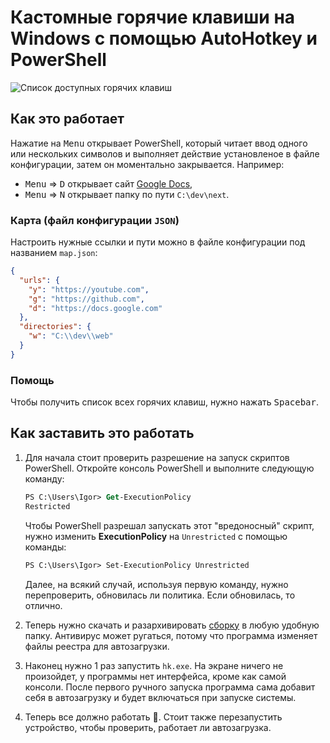 # Кастомные горячие клавиши на Windows с помощью AutoHotkey и PowerShell

![Список доступных горячих клавиш](https://i.imgur.com/qg0UC72.png)

## Как это работает

Нажатие на <kbd>Menu</kbd> открывает PowerShell, который читает ввод одного или нескольких символов и выполняет действие установленое в файле конфигурации, затем он моментально закрывается. Например:

- <kbd>Menu</kbd> => <kbd>D</kbd> открывает сайт [Google Docs](https://docs.google.com),
- <kbd>Menu</kbd> => <kbd>N</kbd> открывает папку по пути `C:\dev\next`.

### Карта (файл конфигурации `JSON`)

Настроить нужные ссылки и пути можно в файле конфигурации под названием `map.json`:

```json
{
  "urls": {
    "y": "https://youtube.com",
    "g": "https://github.com",
    "d": "https://docs.google.com"
  },
  "directories": {
    "w": "C:\\dev\\web"
  }
}
```

### Помощь

Чтобы получить список всех горячих клавиш, нужно нажать <kbd>Spacebar</kbd>.

## Как заставить это работать

1. Для начала стоит проверить разрешение на запуск скриптов PowerShell. Откройте консоль PowerShell и выполните следующую команду:

   ```ps
   PS C:\Users\Igor> Get-ExecutionPolicy
   Restricted
   ```

   Чтобы PowerShell разрешал запускать этот "вредоносный" скрипт, нужно изменить **ExecutionPolicy** на `Unrestricted` с помощью команды:

   ```ps
   PS C:\Users\Igor> Set-ExecutionPolicy Unrestricted
   ```

   Далее, на всякий случай, используя первую команду, нужно перепроверить, обновилась ли политика. Если обновилась, то отлично.

2. Теперь нужно скачать и разархивировать [сборку](https://github.com/piscopancer/hotkeys/releases/download/release/hotkeys-v1.0.0.rar) в любую удобную папку. Антивирус может ругаться, потому что программа изменяет файлы реестра для автозагрузки.

3. Наконец нужно 1 раз запустить `hk.exe`. На экране ничего не произойдет, у программы нет интерфейса, кроме как самой консоли. После первого ручного запуска программа сама добавит себя в автозагрузку и будет включаться при запуске системы.
4. Теперь все должно работать 🎉. Стоит также перезапустить устройство, чтобы проверить, работает ли автозагрузка.
